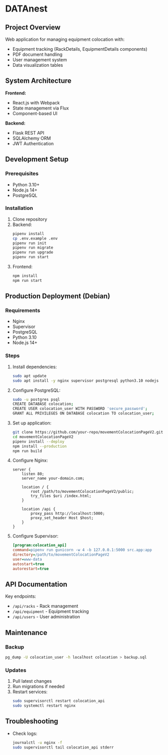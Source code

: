 # DATAnest

## Project Overview
Web application for managing equipment colocation with:
- Equipment tracking (RackDetails, EquipmentDetails components)
- PDF document handling
- User management system
- Data visualization tables

## System Architecture
**Frontend:**
- React.js with Webpack
- State management via Flux
- Component-based UI

**Backend:**
- Flask REST API
- SQLAlchemy ORM
- JWT Authentication

## Development Setup
### Prerequisites
- Python 3.10+
- Node.js 14+
- PostgreSQL

### Installation
1. Clone repository
2. Backend:
   ```bash
   pipenv install
   cp .env.example .env
   pipenv run init
   pipenv run migrate
   pipenv run upgrade
   pipenv run start
   ```
3. Frontend:
   ```bash
   npm install
   npm run start
   ```

## Production Deployment (Debian)
### Requirements
- Nginx
- Supervisor
- PostgreSQL
- Python 3.10
- Node.js 14+

### Steps
1. Install dependencies:
   ```bash
   sudo apt update
   sudo apt install -y nginx supervisor postgresql python3.10 nodejs
   ```

2. Configure PostgreSQL:
   ```bash
   sudo -u postgres psql
   CREATE DATABASE colocation;
   CREATE USER colocation_user WITH PASSWORD 'secure_password';
   GRANT ALL PRIVILEGES ON DATABASE colocation TO colocation_user;
   ```

3. Set up application:
   ```bash
   git clone https://github.com/your-repo/movementColocationPageV2.git
   cd movementColocationPageV2
   pipenv install --deploy
   npm install --production
   npm run build
   ```

4. Configure Nginx:
   ```nginx
   server {
       listen 80;
       server_name your-domain.com;

       location / {
           root /path/to/movementColocationPageV2/public;
           try_files $uri /index.html;
       }

       location /api {
           proxy_pass http://localhost:5000;
           proxy_set_header Host $host;
       }
   }
   ```

5. Configure Supervisor:
   ```ini
   [program:colocation_api]
   command=pipenv run gunicorn -w 4 -b 127.0.0.1:5000 src.app:app
   directory=/path/to/movementColocationPageV2
   user=www-data
   autostart=true
   autorestart=true
   ```

## API Documentation
Key endpoints:
- `/api/racks` - Rack management
- `/api/equipment` - Equipment tracking
- `/api/users` - User administration

## Maintenance
### Backup
```bash
pg_dump -U colocation_user -h localhost colocation > backup.sql
```

### Updates
1. Pull latest changes
2. Run migrations if needed
3. Restart services:
   ```bash
   sudo supervisorctl restart colocation_api
   sudo systemctl restart nginx
   ```

## Troubleshooting
- Check logs:
  ```bash
  journalctl -u nginx -f
  sudo supervisorctl tail colocation_api stderr
  ```
